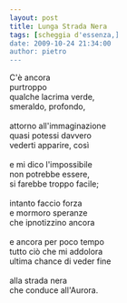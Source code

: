 ```yaml
---
layout: post
title: Lunga Strada Nera
tags: [scheggia d'essenza,]
date: 2009-10-24 21:34:00
author: pietro
---
```

C'è ancora<br/>purtroppo<br/>qualche lacrima verde,<br/>smeraldo, profondo,<br/><br/>attorno all'immaginazione<br/>quasi potessi davvero<br/>vederti apparire, così<br/><br/>e mi dico l'impossibile<br/>non potrebbe essere,<br/>si farebbe troppo facile;<br/><br/>intanto faccio forza<br/>e mormoro speranze<br/>che ipnotizzino ancora<br/><br/>e ancora per poco tempo<br/>tutto ciò che mi addolora<br/>ultima chance di veder fine<br/><br/>alla strada nera<br/>che conduce all'Aurora.
